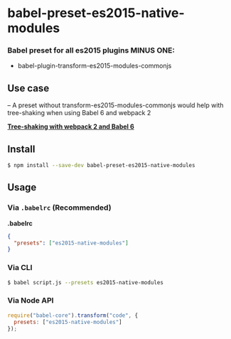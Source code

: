 # babel-preset-es2015-native-modules

### **Babel preset for all es2015 plugins MINUS ONE:**

- babel-plugin-transform-es2015-modules-commonjs


## Use case 
  – A preset without transform-es2015-modules-commonjs would help with tree-shaking when using Babel 6 and webpack 2
  
[**Tree-shaking with webpack 2 and Babel 6**](http://www.2ality.com/2015/12/webpack-tree-shaking.html)


## Install

```sh
$ npm install --save-dev babel-preset-es2015-native-modules
```

## Usage

### Via `.babelrc` (Recommended)

**.babelrc**

```json
{
  "presets": ["es2015-native-modules"]
}
```

### Via CLI

```sh
$ babel script.js --presets es2015-native-modules 
```

### Via Node API

```javascript
require("babel-core").transform("code", {
  presets: ["es2015-native-modules"]
});
```
